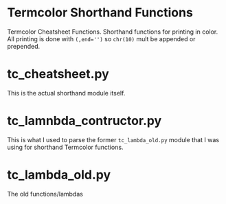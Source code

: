 # Termcolor Shorthand Functions
Termcolor Cheatsheet Functions. Shorthand functions for printing in color.
All printing is done with `(,end='')` so `chr(10)` mult be appended or prepended.

# tc_cheatsheet.py
This is the actual shorthand module itself.

# tc_lamnbda_contructor.py
This is what I used to parse the former `tc_lambda_old.py` module that I was using for shorthand Termcolor functions.

# tc_lambda_old.py
The old functions/lambdas
